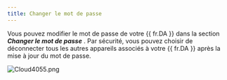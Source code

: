 ```yaml
---
title: Changer le mot de passe
---
```

Vous pouvez modifier le mot de passe de votre {{ fr.DA }} dans la section ***Changer le mot de passe*** . Par sécurité, vous pouvez choisir de déconnecter tous les autres appareils associés à votre {{ fr.DA }} après la mise à jour du mot de passe.  

![Cloud4055.png](/img/fr/cloud/Cloud4055.png) 

